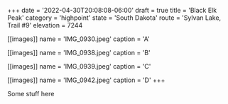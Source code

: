 +++
date = '2022-04-30T20:08:08-06:00'
draft = true
title = 'Black Elk Peak'
category = 'highpoint'
state = 'South Dakota'
route = 'Sylvan Lake, Trail #9'
elevation = 7244

[[images]]
name = 'IMG_0930.jpeg'
caption = 'A'

[[images]]
name = 'IMG_0938.jpeg'
caption = 'B'

[[images]]
name = 'IMG_0939.jpeg'
caption = 'C'

[[images]]
name = 'IMG_0942.jpeg'
caption = 'D'
+++

Some stuff here
